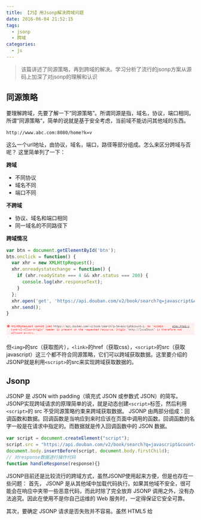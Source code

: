 ```yaml
---
title: 【JS】用Jsonp解决跨域问题
date: 2016-06-04 21:52:15
tags: 
  - jsonp
  - 跨域
categories: 
  - js
---
```


> 该篇讲述了同源策略，再到跨域的解决。学习分析了流行的jsonp方案从源码上加深了对jsonp的理解和认识

<!-- more -->

## 同源策略

要理解跨域，先要了解一下“同源策略”。所谓同源是指，域名，协议，端口相同。所谓“同源策略“，简单的说就是基于安全考虑，当前域不能访问其他域的东西。

    http://www.abc.com:8080/home?k=v

这么一个url地址，由协议，域名，端口，路径等部分组成。怎么来区分跨域与否呢？ 这里简单列了一下：

**跨域**

* 不同协议
* 域名不同
* 端口不同

**不跨域**

* 协议、域名和端口相同
* 同一域名的不同路径下

**跨域情况**

```js
var btn = document.getElementById('btn');
btn.onclick = function() {
  var xhr = new XMLHttpRequest();
  xhr.onreadystatechange = function() {
    if (xhr.readyState === 4 && xhr.status === 200) {
      console.log(xhr.responseText);
    }
  };
  xhr.open('get', 'https://api.douban.com/v2/book/search?q=javascript&count=1', true);
  xhr.send();
}
```

![出错](../img/jsonp/err.jpg)

但`<img>`的src（获取图片），`<link>`的href（获取css），`<script>`的src（获取javascript）这三个都不符合同源策略，它们可以跨域获取数据。这里要介绍的JSONP就是利用`<script>`的src来实现跨域获取数据的。

## Jsonp

JSONP 是 JSON with padding（填充式 JSON 或参数式 JSON）的简写。
JSONP实现跨域请求的原理简单的说，就是动态创建`<script>`标签，然后利用`<script>`的 src 不受同源策略约束来跨域获取数据。
JSONP 由两部分组成：回调函数和数据。回调函数是当响应到来时应该在页面中调用的函数。回调函数的名字一般是在请求中指定的。而数据就是传入回调函数中的 JSON 数据。

```js
var script = document.createElement("script");
script.src = "https://api.douban.com/v2/book/search?q=javascript&count=1&callback=handleResponse";
document.body.insertBefore(script, document.body.firstChild);
// 对response数据进行操作代码
function handleResponse(response){}
```

JSONP目前还是比较流行的跨域方式，虽然JSONP使用起来方便，但是也存在一些问题： 
首先， JSONP 是从其他域中加载代码执行。如果其他域不安全，很可能会在响应中夹带一些恶意代码，而此时除了完全放弃 JSONP 调用之外，没有办法追究。因此在使用不是你自己运维的 Web 服务时，一定得保证它安全可靠。

其次，要确定 JSONP 请求是否失败并不容易。虽然 HTML5 给<script>元素新增了一个 onerror事件处理程序，但目前还没有得到任何浏览器支持。为此，开发人员不得不使用计时器检测指定时间内是否接收到了响应。

下面来看看 jsonp 的源码解读 

```js
// const debug = require('debug')('jsonp')
// 记录回调次数
let count = 0
// Noop循环函数
function noop() {}
/**
 * 实现jsonp的主函数，接受3个参数
 * @param {String} url 
 * @param {Object | Function} opts 
 * @param {Function} fn 
 */
function jsonp(url, opts, fn) {
  if (typeof opts === 'function') {
    fn = opts
    opts = {}
  }

  if (!opts) opts = {}

  const prefix = opts.prefix || '__jp'

  // 如果被调用就 使用被提供的回调名称
  // 否则通过增加计数器来生成一个唯一的名称
  let id = opts.name || (prefix + (count++))

  let param = opts.param || 'callback'
  let timeout = null != opts.timeout ? opts.timeout : 60000
  const enc = encodeURIComponent
  let target = document.getElementsByTagName('script')[0] || document.head
  let script
  let timer

  // 边界条件处理
  if (timeout) {
    timer = setTimeout(() => {
      cleanup()
      if (fn) fn(new Error('Timeout'))
    }, timeout)
  }

  function cleanup() {
    // 方法执行时，删除创建的script节点
    if (script.parantNode) script.parantNode.removeChild(script)
    // 且给window对象绑定属性id 为 noop （上面的空函数）
    window[id] = noop
    // 若timer不为空，则先清楚一次计时器
    if (timer) clearTimeout(timer)
  }

  function cancel() {
    // 执行时若window已绑定id则执行 cleanup 清除
    if (window[id]) {
      cleanup()
    }
  }

  /**
   * 为 window[id] 绑定一个匿名函数 
   * 接受data参数，执行回调fn时，将 data作为参数进行传递
   */
  window[id] = function(data) {
    // debug('jsonp got', data)
    cleanup()
    if (fn) fn(null, data)
  }

  // 修改现 url，增加 querystring
  url += `${~url.indexOf('?') ? '&' : '?'}${param}=${enc(id)}`
  // 这针对的是第一个kv对
  url = url.replace('?&', '?')

  // debug('jsonp req "%s"', url)

  // 创建script节点
  script = document.createElement('script')
  script.src = url
  target.parentNode.insertBefore(script, target)

  return cancel
}

module.exports = jsonp
```

## 参考资料

[开源jsonp实现 github](https://github.com/webmodules/jsonp/blob/master/index.js)